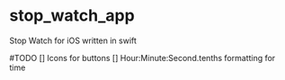 # stop_watch_app
Stop Watch for iOS written in swift

#TODO
[] Icons for buttons
[] Hour:Minute:Second.tenths formatting for time
